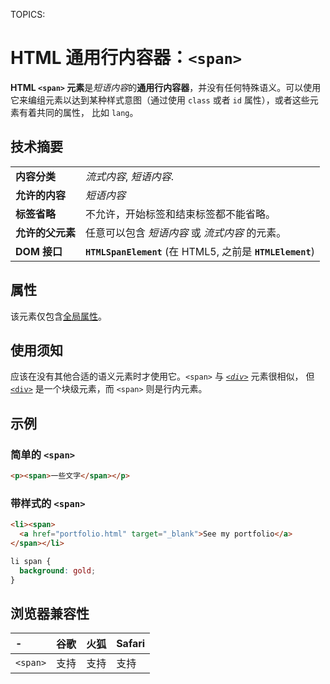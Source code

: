 TOPICS: <span>

# HTML 通用行内容器：`<span>`

**HTML `<span>` 元素**是*短语内容*的**通用行内容器**，并没有任何特殊语义。可以使用它来编组元素以达到某种样式意图（通过使用 `class` 或者 `id` 属性），或者这些元素有着共同的属性，
比如 `lang`。

## 技术摘要

|  |  |
| :-- | :-- |
| **内容分类** | *流式内容*, *短语内容*. |
| **允许的内容** | *短语内容* |
| **标签省略** | 不允许，开始标签和结束标签都不能省略。 |
| **允许的父元素** | 任意可以包含 *短语内容* 或 *流式内容* 的元素。 |
| **DOM 接口** | **`HTMLSpanElement`** (在 HTML5, 之前是 **`HTMLElement`**) |

## 属性

该元素仅包含[全局属性](/zh-hans/webfrontend/HTML_Global_Attributes)。

## 使用须知

应该在没有其他合适的语义元素时才使用它。`<span>` 与 *[`<div>`](/zh-hans/webfrontend/<div>)* 元素很相似，
但 [`<div>`](/zh-hans/webfrontend/<div>) 是一个块级元素，而 `<span>` 则是行内元素。

## 示例

### 简单的 `<span>`

```html
<p><span>一些文字</span></p>
```

### 带样式的 `<span>`

```html
<li><span>
  <a href="portfolio.html" target="_blank">See my portfolio</a>
</span></li>
```

```css
li span {
  background: gold;
}
```

## 浏览器兼容性

| - | 谷歌 | 火狐 | Safari |
| :--- | :--- | :--- | :--- |
| `<span>` | 支持 | 支持 | 支持 |
